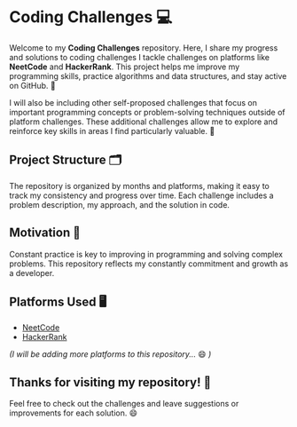 # Coding Challenges 💻

Welcome to my **Coding Challenges** repository. Here, I share my progress and solutions to coding challenges I tackle challenges on platforms like **NeetCode** and **HackerRank**. This project helps me improve my programming skills, practice algorithms and data structures, and stay active on GitHub. 🚀

I will also be including other self-proposed challenges that focus on important programming concepts or problem-solving techniques outside of platform challenges. These additional challenges allow me to explore and reinforce key skills in areas I find particularly valuable. 💪

## Project Structure 🗂️

The repository is organized by months and platforms, making it easy to track my consistency and progress over time. Each challenge includes a problem description, my approach, and the solution in code.

## Motivation 💪

Constant practice is key to improving in programming and solving complex problems. This repository reflects my constantly commitment and growth as a developer.

## Platforms Used 🖥️

- [NeetCode](https://neetcode.io/)
- [HackerRank](https://www.hackerrank.com/)

*(I will be adding more platforms to this repository...* 😄 *)*

## Thanks for visiting my repository! 🎉

Feel free to check out the challenges and leave suggestions or improvements for each solution. 😄
